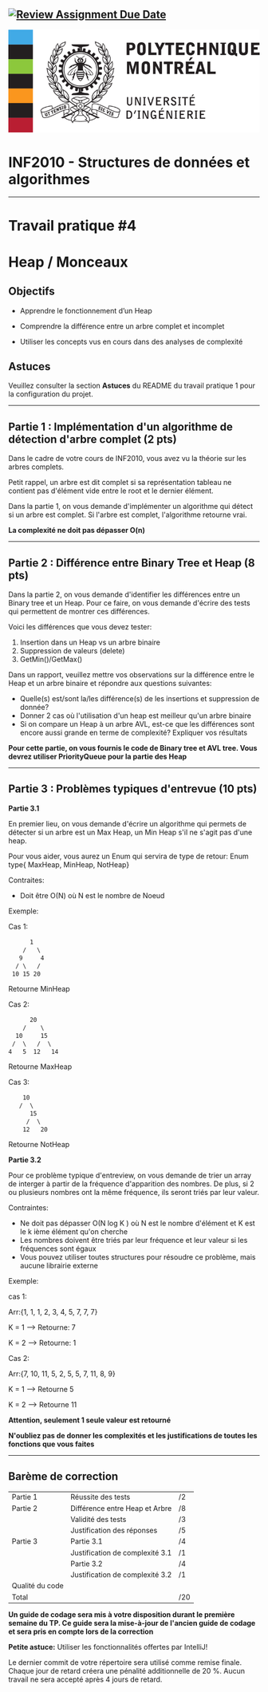 [![Review Assignment Due Date](https://classroom.github.com/assets/deadline-readme-button-24ddc0f5d75046c5622901739e7c5dd533143b0c8e959d652212380cedb1ea36.svg)](https://classroom.github.com/a/RHrDWL8c)
------------------------------------------------------------------------

![](resources/logo_poly.png)
<td><h1>INF2010 - Structures de données et algorithmes</h1></td>


------------------------------------------------------------------------

Travail pratique \#4
====================

Heap / Monceaux
=============================================================

Objectifs
---------
* Apprendre le fonctionnement d’un Heap

* Comprendre la différence entre un arbre complet et incomplet

* Utiliser les concepts vus en cours dans des analyses de complexité

Astuces
-------
Veuillez consulter la section **Astuces** du README du travail pratique 1 pour la configuration du projet.

------------------------------------------------------------------------

Partie 1 : Implémentation d'un algorithme de détection d'arbre complet (2 pts)
---------------
Dans le cadre de votre cours de INF2010, vous avez vu la théorie sur les arbres complets. 

Petit rappel, un arbre est dit complet si sa représentation tableau ne contient pas d'élément vide entre le root et le dernier élément.

Dans la partie 1, on vous demande d'implémenter un algorithme qui détect si un arbre est complet. Si l'arbre est complet,
l'algorithme retourne vrai. 

**La complexité ne doit pas dépasser O(n)**

------------------------------------------------------------------------

Partie 2 : Différence entre Binary Tree et Heap (8 pts)
---------------
Dans la partie 2, on vous demande d'identifier les différences entre un Binary tree et un Heap.
Pour ce faire, on vous demande d'écrire des tests qui permettent de montrer ces différences.

Voici les différences que vous devez tester:
1. Insertion dans un Heap vs un arbre binaire
2. Suppression de valeurs (delete)
3. GetMin()/GetMax()

Dans un rapport, veuillez mettre vos observations sur la différence entre le Heap et un arbre binaire et répondre aux questions suivantes:
* Quelle(s) est/sont la/les différence(s) de les insertions et suppression de donnée?
* Donner 2 cas où l'utilisation d'un heap est meilleur qu'un arbre binaire
* Si on compare un Heap à un arbre AVL, est-ce que les différences sont encore aussi grande en terme de complexité? Expliquer vos résultats

**Pour cette partie, on vous fournis le code de Binary tree et AVL tree. Vous devrez utiliser PriorityQueue pour la partie des Heap**


------------------------------------------------------------------------

Partie 3 : Problèmes typiques d'entrevue (10 pts)
----------------

**Partie 3.1**

En premier lieu, on vous demande d'écrire un algorithme qui permets de détecter si un arbre est un Max Heap, un Min Heap
s'il ne s'agit pas d'une heap. 

Pour vous aider, vous aurez un Enum qui servira de type de retour:
Enum type{ MaxHeap, MinHeap, NotHeap}

Contraites:
* Doit être O(N) où N est le nombre de Noeud

Exemple:

Cas 1:

          1
        /   \
       9     4
      / \   / 
     10 15 20  

Retourne MinHeap

Cas 2:

          20
        /    \
      10     15
     /  \   /  \
    4   5  12   14

Retourne MaxHeap

Cas 3:

        10
       /  \
          15
         /  \
        12   20

Retourne NotHeap


**Partie 3.2**

Pour ce problème typique d'entreview, on vous demande de trier un array de interger à partir de la fréquence
d'apparition des nombres. De plus, si 2 ou plusieurs nombres ont la même fréquence, ils seront triés par leur valeur.

Contraintes:
* Ne doit pas dépasser O(N log K ) où N est le nombre d'élément et K est le k ième élément qu'on cherche
* Les nombres doivent être triés par leur fréquence et leur valeur si les fréquences sont égaux
* Vous pouvez utiliser toutes structures pour résoudre ce problème, mais aucune librairie externe

Exemple:

cas 1:

Arr:{1, 1, 1, 2, 3, 4, 5, 7, 7, 7}


K = 1 --> Retourne: 7

K = 2 --> Retourne: 1

Cas 2:

Arr:{7, 10, 11, 5, 2, 5, 5, 7, 11, 8, 9}

K = 1 --> Retourne 5

K = 2 --> Retourne 11

**Attention, seulement 1 seule valeur est retourné**

**N'oubliez pas de donner les complexités et les justifications de toutes les fonctions que vous faites**

------------------------------------------------------------------------

Barème de correction
--------------------
||||
|-----------------|--------------------------------|-----|
| Partie 1        	 | Réussite des tests             			 | /2  |
| Partie 2      	 | Différence entre Heap et Arbre 	 | /8  |
|                	 | Validité des tests		       		 | /3  |
|                	 | Justification des réponses 		 | /5  |
| Partie 3        	 | Partie 3.1 		         			 | /4  |
|                 	 | Justification de complexité 3.1  	 | /1  |
|			 | Partie 3.2						 | /4 |
|			 | Justification de complexité 3.2 	| /1   |
|Qualité du code  |              						|      |
| Total           	 |                                				| /20 |


**Un guide de codage sera mis à votre disposition durant le première semaine du TP. Ce guide 
sera la mise-à-jour de l'ancien guide de codage et sera pris en compte lors de la correction**

**Petite astuce:** Utiliser les fonctionnalités offertes par IntelliJ!

Le dernier commit de votre répertoire sera utilisé comme remise finale. Chaque jour de retard créera une pénalité
additionnelle de 20 %. Aucun travail ne sera accepté après 4 jours de retard.

